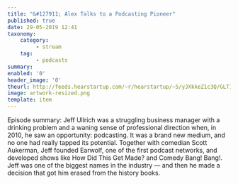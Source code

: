 ```yaml
---
title: "&#127911; Alex Talks to a Podcasting Pioneer"
published: true
date: 29-05-2019 12:41
taxonomy:
    category:
         - stream
    tag:
         - podcasts
summary:
enabled: '0'
header_image: '0'
theurl: http://feeds.hearstartup.com/~r/hearstartup/~5/yJXkkeZ1c3Q/GLT1009665209.mp3
image: artwork-resized.png
template: item
---
```

 
Episode summary: Jeff Ullrich was a struggling business manager with a drinking problem and a waning sense of professional direction when, in 2010, he saw an opportunity: podcasting. It was a brand new medium, and no one had really tapped its potential. Together with comedian Scott Aukerman, Jeff founded Earwolf, one of the first podcast networks, and developed shows like How Did This Get Made? and Comedy Bang! Bang!. Jeff was one of the biggest names in the industry — and then he made a decision that got him erased from the history books.
